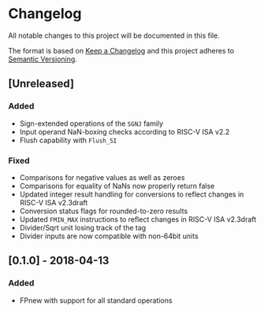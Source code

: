 # Changelog

All notable changes to this project will be documented in this file.

The format is based on [Keep a Changelog](http://keepachangelog.com/en/1.0.0/) and this project adheres to [Semantic Versioning](http://semver.org/spec/v2.0.0.html).

## [Unreleased]

### Added

- Sign-extended operations of the `SGNJ` family
- Input operand NaN-boxing checks according to RISC-V ISA v2.2
- Flush capability with `Flush_SI`

### Fixed

- Comparisons for negative values as well as zeroes
- Comparisons for equality of NaNs now properly return false
- Updated integer result handling for conversions to reflect changes in RISC-V ISA v2.3draft
- Conversion status flags for rounded-to-zero results
- Updated `FMIN_MAX` instructions to reflect changes in RISC-V ISA v2.3draft
- Divider/Sqrt unit losing track of the tag
- Divider inputs are now compatible with non-64bit units

## [0.1.0] - 2018-04-13

### Added

- FPnew with support for all standard operations
